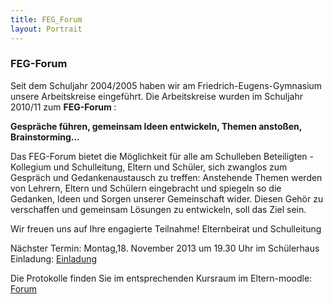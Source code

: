 ```yaml
---
title: FEG_Forum
layout: Portrait
---
```


### FEG-Forum

Seit dem Schuljahr 2004/2005 haben wir am Friedrich-Eugens-Gymnasium  unsere Arbeitskreise eingeführt.
Die Arbeitskreise wurden im  Schuljahr 2010/11 zum 
<strong>
  FEG-Forum
</strong>
: 

<strong>
  Gespräche führen, gemeinsam Ideen entwickeln, Themen anstoßen, Brainstorming...
</strong>

Das FEG-Forum bietet die Möglichkeit für alle am Schulleben Beteiligten - Kollegium und Schulleitung, Eltern und Schüler, sich zwanglos zum Gespräch und Gedankenaustausch zu treffen:
Anstehende Themen werden von Lehrern, Eltern
und Schülern eingebracht und spiegeln so die Gedanken, Ideen und Sorgen unserer Gemeinschaft wider. Diesen Gehör zu verschaffen und gemeinsam Lösungen zu entwickeln, soll das Ziel sein. 

Wir freuen uns auf Ihre engagierte Teilnahme!
Elternbeirat und Schulleitung 

Nächster Termin: Montag,18. November 2013 um 19.30 Uhr im Schülerhaus
Einladung: 
<a href="http://feg.cdnconnect.com/pdf/FEG-Forum.pdf" target="_blank">
  <i class="fa fa-cloud-download">
  </i>
  Einladung
</a>

Die Protokolle finden Sie im entsprechenden Kursraum im Eltern-moodle: 
<a href="http://eltern-moodle.feg-stuttgart.de/moodle/course/view.php?id=4" target="_blank">
  <i class="fa fa-external-link">
  </i>
  Forum
</a>
